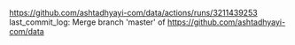 https://github.com/ashtadhyayi-com/data/actions/runs/3211439253
last_commit_log: Merge branch 'master' of https://github.com/ashtadhyayi-com/data